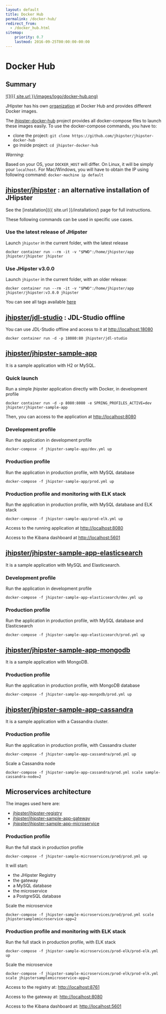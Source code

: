 ```yaml
---
layout: default
title: Docker Hub
permalink: /docker-hub/
redirect_from:
  - /docker_hub.html
sitemap:
    priority: 0.7
    lastmod: 2016-09-25T00:00:00-00:00
---
```


# <i class="fa fa-cloud-upload"></i> Docker Hub

## Summary

[![]({{ site.url }}/images/logo/docker-hub.png)](https://hub.docker.com/u/jhipster/)

JHipster has his own [organization] at Docker Hub and provides different Docker images.


The [jhipster-docker-hub] project provides all docker-compose files to launch these images easily.
To use the docker-compose commands, you have to:

- clone the project: `git clone https://github.com/jhipster/jhipster-docker-hub`
- go inside project: `cd jhipster-docker-hub`


<div class="alert alert-warning"><i>Warning: </i>

Based on your OS, your <code>DOCKER_HOST</code> will differ. On Linux, it will be simply your <code>localhost</code>.
For Mac/Windows, you will have to obtain the IP using following command: <code>docker-machine ip default</code>

</div>


## [jhipster/jhipster](https://hub.docker.com/r/jhipster/jhipster) : an alternative installation of JHipster

See the [installation]({{ site.url }}/installation/) page for full instructions.

These following commands can be used in specific use cases.

### Use the latest release of JHipster

Launch `jhipster` in the current folder, with the latest release

```
docker container run --rm -it -v "$PWD":/home/jhipster/app jhipster/jhipster jhipster
```

### Use JHipster v3.0.0

Launch `jhipster` in the current folder, with an older release:

```
docker container run --rm -it -v "$PWD":/home/jhipster/app jhipster/jhipster:v3.0.0 jhipster
```

You can see all tags available [here](https://hub.docker.com/r/jhipster/jhipster/tags/)


## [jhipster/jdl-studio](https://hub.docker.com/r/jhipster/jdl-studio) : JDL-Studio offline

You can use JDL-Studio offline and access to it at [http://localhost:18080](http://localhost:18080)

```
docker container run -d -p 18080:80 jhipster/jdl-studio
```

## [jhipster/jhipster-sample-app](https://hub.docker.com/r/jhipster/jhipster-sample-app)

It is a sample application with H2 or MySQL.

### Quick launch

Run a simple jhipster application directly with Docker, in development profile

```
docker container run -d -p 8080:8080 -e SPRING_PROFILES_ACTIVE=dev jhipster/jhipster-sample-app
```

Then, you can access to the application at [http://localhost:8080](http://localhost:8080)

### Development profile

Run the application in development profile

```
docker-compose -f jhipster-sample-app/dev.yml up
```

### Production profile

Run the application in production profile, with MySQL database

```
docker-compose -f jhipster-sample-app/prod.yml up
```

### Production profile and monitoring with ELK stack

Run the application in production profile, with MySQL database and ELK stack

```
docker-compose -f jhipster-sample-app/prod-elk.yml up
```

Access to the running application at [http://localhost:8080](http://localhost:8080)

Access to the Kibana dashboard at [http://localhost:5601](http://localhost:5601)


## [jhipster/jhipster-sample-app-elasticsearch](https://hub.docker.com/r/jhipster/jhipster-sample-app-elasticsearch)

It is a sample application with MySQL and Elasticsearch.

### Development profile

Run the application in development profile

```
docker-compose -f jhipster-sample-app-elasticsearch/dev.yml up
```

### Production profile

Run the application in production profile, with MySQL database and Elasticsearch

```
docker-compose -f jhipster-sample-app-elasticsearch/prod.yml up
```

## [jhipster/jhipster-sample-app-mongodb](https://hub.docker.com/r/jhipster/jhipster-sample-app-mongodb)

It is a sample application with MongoDB.

### Production profile

Run the application in production profile, with MongoDB database

```
docker-compose -f jhipster-sample-app-mongodb/prod.yml up
```


## [jhipster/jhipster-sample-app-cassandra](https://hub.docker.com/r/jhipster/jhipster-sample-app-cassandra)

It is a sample application with a Cassandra cluster.

### Production profile

Run the application in production profile, with Cassandra cluster

```
docker-compose -f jhipster-sample-app-cassandra/prod.yml up
```

Scale a Cassandra node

```
docker-compose -f jhipster-sample-app-cassandra/prod.yml scale sample-cassandra-node=2
```


[organization]: https://hub.docker.com/u/jhipster/
[jhipster-docker-hub]: https://github.com/jhipster/jhipster-docker-hub


## Microservices architecture

The images used here are:

- [jhipster/jhipster-registry](https://hub.docker.com/r/jhipster/jhipster-registry)
- [jhipster/jhipster-sample-app-gateway](https://hub.docker.com/r/jhipster/jhipster-sample-app-gateway)
- [jhipster/jhipster-sample-app-microservice](https://hub.docker.com/r/jhipster/jhipster-sample-app-microservice)

### Production profile

Run the full stack in production profile

```
docker-compose -f jhipster-sample-microservices/prod/prod.yml up
```

It will start:

- the JHipster Registry
- the gateway
- a MySQL database
- the microservice
- a PostgreSQL database


Scale the microservice

```
docker-compose -f jhipster-sample-microservices/prod/prod.yml scale jhipstersamplemicroservice-app=2
```

### Production profile and monitoring with ELK stack

Run the full stack in production profile, with ELK stack

```
docker-compose -f jhipster-sample-microservices/prod-elk/prod-elk.yml up
```

Scale the microservice

```
docker-compose -f jhipster-sample-microservices/prod-elk/prod-elk.yml scale jhipstersamplemicroservice-app=2
```

Access to the registry at: [http://localhost:8761](http://localhost:8761)

Access to the gateway at: [http://localhost:8080](http://localhost:8080)

Access to the Kibana dashboard at: [http://localhost:5601](http://localhost:5601)
